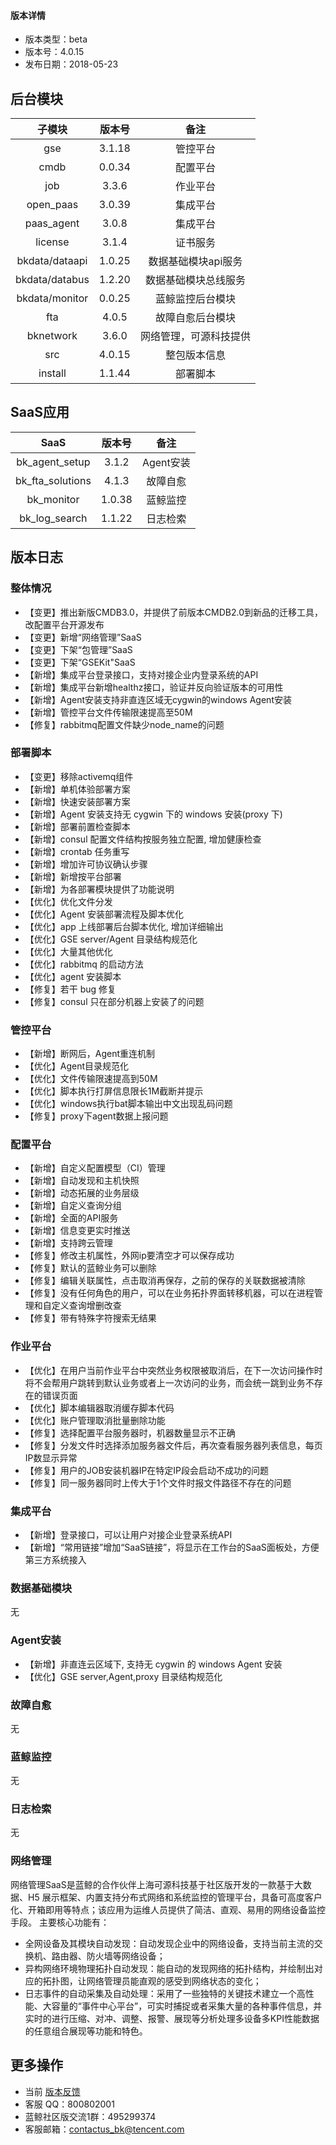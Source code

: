 
#### 版本详情

- 版本类型：beta 
- 版本号：4.0.15
- 发布日期：2018-05-23



## 后台模块  

|     子模块     | 版本号 |          备注          |
|:--------------:|:------:|:----------------------:|
|      gse       | 3.1.18 |        管控平台        |
|      cmdb      | 0.0.34 |        配置平台        |
|      job       | 3.3.6  |        作业平台        |
|   open_paas    | 3.0.39 |        集成平台        |
|   paas_agent   | 3.0.8  |        集成平台        |
|    license     | 3.1.4  |        证书服务        |
| bkdata/dataapi | 1.0.25 |  数据基础模块api服务   |
| bkdata/databus | 1.2.20 |  数据基础模块总线服务  |
| bkdata/monitor | 0.0.25 |    蓝鲸监控后台模块    |
|      fta       | 4.0.5 |    故障自愈后台模块    |
|   bknetwork    | 3.6.0  | 网络管理，可源科技提供 |
|      src       | 4.0.15 |      整包版本信息      |
|    install     | 1.1.44 |        部署脚本        |

## SaaS应用  

| SaaS    |  版本号  | 备注|
| :-----:   | :----: |:----: |
|bk_agent_setup|3.1.2|Agent安装|
|bk_fta_solutions|4.1.3|故障自愈|
|bk_monitor|1.0.38|蓝鲸监控|
|bk_log_search|1.1.22|日志检索|

## 版本日志  

### 整体情况

- 【变更】推出新版CMDB3.0，并提供了前版本CMDB2.0到新品的迁移工具，改配置平台开源发布
- 【变更】新增“网络管理”SaaS
- 【变更】下架“包管理”SaaS
- 【变更】下架“GSEKit"SaaS
- 【新增】集成平台登录接口，支持对接企业内登录系统的API
- 【新增】集成平台新增healthz接口，验证并反向验证版本的可用性
- 【新增】Agent安装支持非直连区域无cygwin的windows Agent安装
- 【新增】管控平台文件传输限速提高至50M
- 【修复】rabbitmq配置文件缺少node_name的问题  

### 部署脚本

- 【变更】移除activemq组件
- 【新增】单机体验部署方案
- 【新增】快速安装部署方案
- 【新增】Agent 安装支持无 cygwin 下的 windows 安装(proxy 下)
- 【新增】部署前置检查脚本
- 【新增】consul 配置文件结构按服务独立配置, 增加健康检查
- 【新增】crontab 任务重写
- 【新增】增加许可协议确认步骤
- 【新增】新增按平台部署
- 【新增】为各部署模块提供了功能说明
- 【优化】优化文件分发
- 【优化】Agent 安装部署流程及脚本优化
- 【优化】app 上线部署后台脚本优化, 增加详细输出
- 【优化】GSE server/Agent 目录结构规范化
- 【优化】大量其他优化
- 【优化】rabbitmq 的启动方法
- 【优化】agent 安装脚本
- 【修复】若干 bug 修复
- 【修复】consul 只在部分机器上安装了的问题

### 管控平台

- 【新增】断网后，Agent重连机制
- 【优化】Agent目录规范化
- 【优化】文件传输限速提高到50M
- 【优化】脚本执行打屏信息限长1M截断并提示
- 【优化】windows执行bat脚本输出中文出现乱码问题
- 【修复】proxy下agent数据上报问题

### 配置平台

- 【新增】自定义配置模型（CI）管理
- 【新增】自动发现和主机快照
- 【新增】动态拓展的业务层级
- 【新增】自定义查询分组
- 【新增】全面的API服务
- 【新增】信息变更实时推送
- 【新增】支持跨云管理
- 【修复】修改主机属性，外网ip要清空才可以保存成功
- 【修复】默认的蓝鲸业务可以删除  
- 【修复】编辑关联属性，点击取消再保存，之前的保存的关联数据被清除   
- 【修复】没有任何角色的用户，可以在业务拓扑界面转移机器，可以在进程管理和自定义查询增删改查
- 【修复】带有特殊字符搜索无结果

### 作业平台

- 【优化】在用户当前作业平台中突然业务权限被取消后，在下一次访问操作时将不会帮用户跳转到默认业务或者上一次访问的业务，而会统一跳到业务不存在的错误页面
- 【优化】脚本编辑器取消缓存脚本代码
- 【优化】账户管理取消批量删除功能
- 【修复】选择配置平台服务器时，机器数量显示不正确
- 【修复】分发文件时选择添加服务器文件后，再次查看服务器列表信息，每页IP数显示异常
- 【修复】用户的JOB安装机器IP在特定IP段会启动不成功的问题
- 【修复】同一服务器同时上传大于1个文件时报文件路径不存在的问题

### 集成平台

- 【新增】登录接口，可以让用户对接企业登录系统API
- 【新增】“常用链接”增加“SaaS链接”，将显示在工作台的SaaS面板处，方便第三方系统接入   

### 数据基础模块

无

### Agent安装

- 【新增】非直连云区域下, 支持无 cygwin 的 windows Agent 安装
- 【优化】GSE server,Agent,proxy 目录结构规范化

### 故障自愈

无

### 蓝鲸监控

无

### 日志检索

无

### 网络管理

网络管理SaaS是蓝鲸的合作伙伴上海可源科技基于社区版开发的一款基于大数据、H5 展示框架、内置支持分布式网络和系统监控的管理平台，具备可高度客户化、开箱即用等特点；该应用为运维人员提供了简洁、直观、易用的网络设备监控手段。
主要核心功能有：
- 全网设备及其模块自动发现：自动发现企业中的网络设备，支持当前主流的交换机、路由器、防火墙等网络设备；
- 异构网络环境物理拓扑自动发现：能自动的发现网络的拓扑结构，并绘制出对应的拓扑图，让网络管理员能直观的感受到网络状态的变化；
- 日志事件的自动采集及自动处理：采用了一些独特的关键技术建立一个高性能、大容量的“事件中心平台”，可实时捕捉或者采集大量的各种事件信息，并实时的进行压缩、对冲、调整、报警、展现等分析处理多设备多KPI性能数据的任意组合展现等功能和特色。

## 更多操作

- 当前 [版本反馈](http://bk.tencent.com/s-mart/community)
- 客服 QQ：800802001
- 蓝鲸社区版交流1群：495299374
- 客服邮箱：contactus_bk@tencent.com
